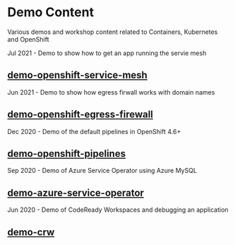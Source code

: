 # Demo Content

Various demos and workshop content related to Containers, Kubernetes and OpenShift

Jul 2021 - Demo to show how to get an app running the servie mesh

## [demo-openshift-service-mesh](demo-openshift-service-mesh)

Jun 2021 - Demo to show how egress firwall works with domain names

## [demo-openshift-egress-firewall](demo-openshift-egress-firewall)

Dec 2020 - Demo of the default pipelines in OpenShift 4.6+

## [demo-openshift-pipelines](demo-openshift-pipelines)

Sep 2020 - Demo of Azure Service Operator using Azure MySQL 

## [demo-azure-service-operator](demo-azure-service-operator)

Jun 2020 - Demo of CodeReady Workspaces and debugging an application 

## [demo-crw](demo-crw)

